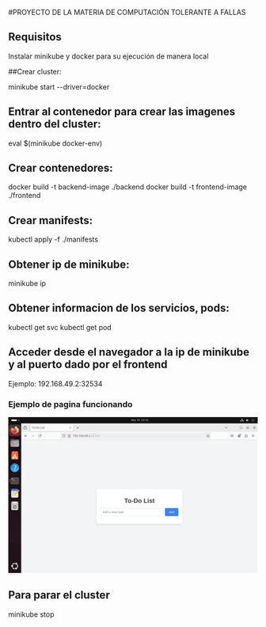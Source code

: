 #PROYECTO DE LA MATERIA DE COMPUTACIÓN TOLERANTE A FALLAS

## Requisitos
Instalar minikube y docker para su ejecución de manera local

##Crear cluster:

minikube start --driver=docker

## Entrar al contenedor para crear las imagenes dentro del cluster:

eval $(minikube docker-env)

## Crear contenedores:

docker build -t backend-image ./backend
docker build -t frontend-image ./frontend

## Crear manifests:

kubectl apply -f ./manifests

## Obtener ip de minikube:

minikube ip

## Obtener informacion de los servicios, pods:
kubectl get svc
kubectl get pod

## Acceder desde el navegador a la ip de minikube y al puerto dado por el frontend

Ejemplo: 192.168.49.2:32534

### Ejemplo de pagina funcionando

![Using App](Example/app_00.png)

## Para parar el cluster
minikube stop


